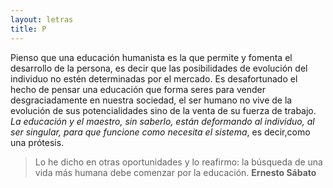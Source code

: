```yaml
---
layout: letras
title: P
---
```


Pienso que una educación humanista es la que
permite y fomenta el desarrollo de la persona,
es decir que las posibilidades de evolución del
individuo no estén determinadas por el mercado. Es
desafortunado el hecho de pensar una educación
que forma seres para vender desgraciadamente en 
nuestra sociedad, el ser humano no vive de la
evolución de sus potencialidades sino de la venta de
su fuerza de trabajo. *La educación y el maestro, sin
saberlo, están deformando al individuo, al ser
singular, para que funcione como necesita el sistema*,
es decir,como una prótesis.

>Lo he dicho en otras oportunidades y lo reafirmo: la búsqueda de una vida más humana
>debe comenzar por la educación.
>**Ernesto Sábato**

